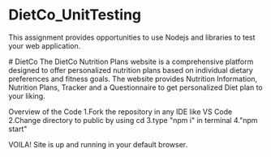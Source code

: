 ﻿# DietCo_UnitTesting <br>

This assignment provides opportunities to use Nodejs and libraries to test your web application.<br>

﻿# DietCo
The DietCo Nutrition Plans website is a comprehensive platform designed to offer personalized nutrition plans based on individual dietary preferences and fitness goals. The website provides Nutrition Information, Nutrition Plans, Tracker and a Questionnaire to get personalized Diet plan to your liking.

Overview of the Code 1.Fork the repository in any IDE like VS Code 2.Change directory to public by using cd 3.type "npm i" in terminal 4."npm start"

VOILA! Site is up and running in your default browser.

